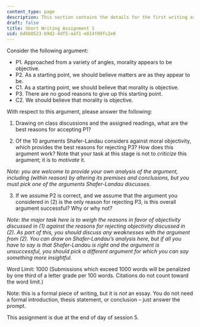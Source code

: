 ```yaml
---
content_type: page
description: This section contains the details for the first writing assignment.
draft: false
title: Short Writing Assignment 1
uid: 6dbb0523-b9d2-4df5-aaf1-e814f09fc2e0
---
```

Consider the following argument:

- P1. Approached from a variety of angles, morality appears to be objective.
- P2. As a starting point, we should believe matters are as they appear to be.
- C1. As a starting point, we should believe that morality is objective.
- P3. There are no good reasons to give up this starting point.
- C2. We should believe that morality is objective.

With respect to this argument, please answer the following:

1) Drawing on class discussions and the assigned readings, what are the best reasons for accepting P1?

2) Of the 10 arguments Shafer-Landau considers against moral objectivity, which provides the best reasons for rejecting P3? How does this argument work? Note that your task at this stage is not to *criticize* this argument; it is to *motivate* it.

*Note: you are welcome to provide your own analysis of the argument, including (within reason) by altering its premises and conclusions, but you must pick one of the arguments Shafer-Landau discusses.*

3) If we assume P2 is correct, and we assume that the argument you considered in (2) is the only reason for rejecting P3, is this overall argument successful? Why or why not?

*Note: the major task here is to weigh the reasons in favor of objectivity discussed in (1) against the reasons for rejecting objectivity discussed in (2). As part of this, you should discuss any weaknesses with the argument from (2). You can draw on Shafer-Landau’s analysis here, but if all you have to say is that Shafer-Landau is right and the argument is unsuccessful, you should pick a different argument for which you can say something more insightful.*

Word Limit: 1000 (Submissions which exceed 1000 words will be penalized by one third of a letter grade per 100 words. Citations do not count toward the word limit.)

Note: this is a formal piece of writing, but it is *not* an essay. You do not need a formal introduction, thesis statement, or conclusion – just answer the prompt.

This assignment is due at the end of day of session 5.
